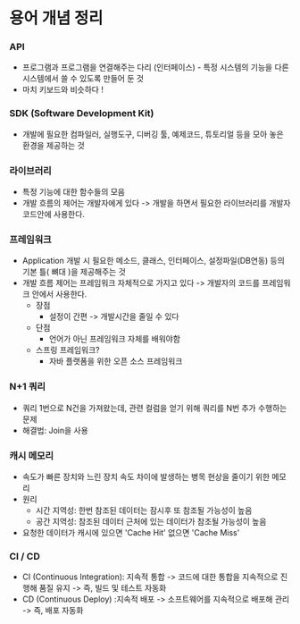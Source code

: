 # 용어 개념 정리

### API
* 프로그램과 프로그램을 연결해주는 다리 (인터페이스) - 특정 시스템의 기능을 다른 시스템에서 쓸 수 있도록 만들어 둔 것
* 마치 키보드와 비슷하다 !

### SDK (Software Development Kit)
* 개발에 필요한 컴파일러, 실행도구, 디버깅 툴, 예제코드, 튜토리얼 등을 모아 놓은 환경을 제공하는 것

### 라이브러리
* 특정 기능에 대한 함수들의 모음
* 개발 흐름의 제어는 개발자에게 있다 -> 개발을 하면서 필요한 라이브러리를 개발자 코드안에 사용한다.

### 프레임워크
* Application 개발 시 필요한 메소드, 클래스, 인터페이스, 설정파일(DB연동) 등의 기본 틀( 뼈대 )을 제공해주는 것
* 개발 흐름 제어는 프레임워크 자체적으로 가지고 있다 -> 개발자의 코드를 프레임워크 안에서 사용한다.
    * 장점 
        * 설정이 간편 -> 개발시간을 줄일 수 있다
    * 단점
        * 언어가 아닌 프레임워크 자체를 배워야함
    * 스프링 프레임워크?
        * 자바 플랫폼을 위한 오픈 소스 프레임워크

### N+1 쿼리
* 쿼리 1번으로 N건을 가져왔는데, 관련 컬럼을 얻기 위해 쿼리를 N번 추가 수행하는 문제
* 해결법: Join을 사용

### 캐시 메모리
* 속도가 빠른 장치와 느린 장치 속도 차이에 발생하는 병목 현상을 줄이기 위한 메모리
* 원리
    * 시간 지역성: 한번 참조된 데이터는 잠시후 또 참조될 가능성이 높음
    * 공간 지역성: 참조된 데이터 근처에 있는 데이터가 참조될 가능성이 높음
* 요청한 데이터가 캐시에 있으면 'Cache Hit' 없으면 'Cache Miss'

### CI / CD
* CI (Continuous Integration): 지속적 통합 -> 코드에 대한 통합을 지속적으로 진행해 품질 유지 -> 즉, 빌드 및 테스트 자동화
* CD (Continuous Deploy) :지속적 배포 -> 소프트웨어를 지속적으로 배포해 관리 -> 즉, 배포 자동화
